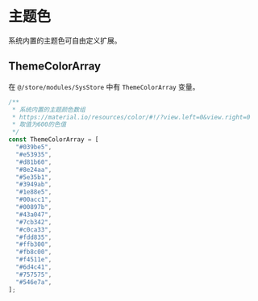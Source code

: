 # 主题色

系统内置的主题色可自由定义扩展。

## ThemeColorArray

在 `@/store/modules/SysStore` 中有 `ThemeColorArray` 变量。

```typescript
/**
 * 系统内置的主题颜色数组
 * https://material.io/resources/color/#!/?view.left=0&view.right=0
 * 取值为600的色值
 */
const ThemeColorArray = [
  "#039be5",
  "#e53935",
  "#d81b60",
  "#8e24aa",
  "#5e35b1",
  "#3949ab",
  "#1e88e5",
  "#00acc1",
  "#00897b",
  "#43a047",
  "#7cb342",
  "#c0ca33",
  "#fdd835",
  "#ffb300",
  "#fb8c00",
  "#f4511e",
  "#6d4c41",
  "#757575",
  "#546e7a",
];
```
